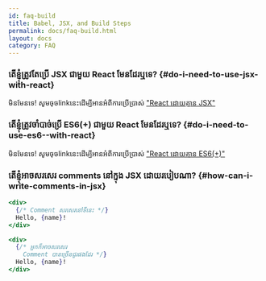 ```yaml
---
id: faq-build
title: Babel, JSX, and Build Steps
permalink: docs/faq-build.html
layout: docs
category: FAQ
---
```


### តើខ្ញ៉ំត្រូវតែប្រើ JSX ជាមួយ React មែនដែរឬទេ? {#do-i-need-to-use-jsx-with-react}
មិនមែនទេ! សូមចុចlinkនេះដើម្បីអានអំពីការប្រើប្រាស់ ["React ដោយគ្មាន JSX"](/docs/react-without-jsx.html)

### តើខ្ញ៉ំត្រូវចាំបាច់ប្រើ ES6(+) ជាមួយ React មែនដែរឬទេ? {#do-i-need-to-use-es6--with-react}
មិនមែនទេ! សូមចុចlinkនេះដើម្បីអានអំពីការប្រើប្រាស់ ["React ដោយគ្មាន ES6(+)"](/docs/react-without-es6.html)

### តើខ្ញ៉ំអាចសរសេរ comments នៅក្នុង JSX ដោយរបៀបណា? {#how-can-i-write-comments-in-jsx}

```jsx
<div>
  {/* Comment សរសេរនៅទីនេះ */}
  Hello, {name}!
</div>
```

```jsx
<div>
  {/* អ្នកក៏អាចសរសេរ
    Comment បានច្រើនជួរផងដែរ */}
  Hello, {name}!
</div>
```
